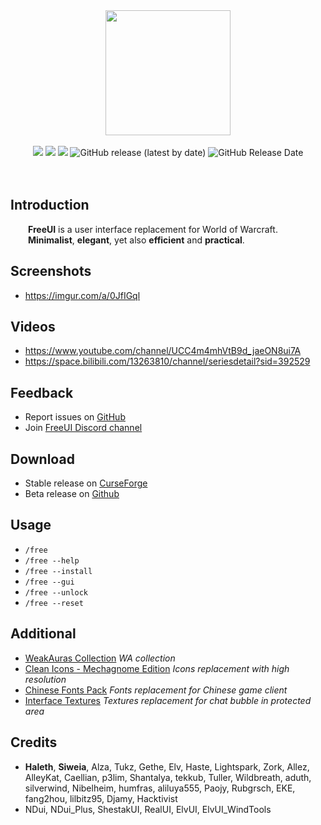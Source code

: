 <div align="center">
<img src="https://i.imgur.com/0ChSHTV.png" width="200" height="200" />
<br />
<br />
<img src="https://img.shields.io/badge/WOW-Shadowlands-orange" />
<img src="https://img.shields.io/discord/242811601260904450?color=7289DA&label=Discord" />
<img src="https://img.shields.io/github/workflow/status/Solor/FreeUI/Release" />
<img alt="GitHub release (latest by date)" src="https://img.shields.io/github/v/release/Solor/FreeUI">
<img alt="GitHub Release Date" src="https://img.shields.io/github/release-date/Solor/FreeUI">
</div>
<br />
<br />

## Introduction
&emsp;&emsp;**FreeUI** is a user interface replacement for World of Warcraft.  
&emsp;&emsp;**Minimalist**, **elegant**, yet also **efficient** and **practical**.

## Screenshots
*  https://imgur.com/a/0JfIGql

## Videos
*  https://www.youtube.com/channel/UCC4m4mhVtB9d_jaeON8ui7A
*  https://space.bilibili.com/13263810/channel/seriesdetail?sid=392529

## Feedback
*  Report issues on [GitHub](https://github.com/Solor/FreeUI/issues)
*  Join [FreeUI Discord channel](https://discord.gg/86wbfZXxn7)

## Download
*  Stable release on [CurseForge](https://www.curseforge.com/wow/addons/freeui)
*  Beta release on [Github](https://github.com/Solor/FreeUI/releases)

## Usage
*  `/free`
*  `/free --help`
*  `/free --install`
*  `/free --gui`
*  `/free --unlock`
*  `/free --reset`

## Additional
*  [WeakAuras Collection](https://wago.io/WloMMMBpx) *WA collection*
*  [Clean Icons - Mechagnome Edition](https://github.com/AcidWeb/Clean-Icons-Mechagnome-Edition) *Icons replacement with high resolution*
*  [Chinese Fonts Pack](https://1drv.ms/u/s!AocaDk73Gt7sgrk6bdKqfZGZQMQA2Q?e=SdbUe5) *Fonts replacement for Chinese game client*
*  [Interface Textures](https://1drv.ms/u/s!AocaDk73Gt7sgrlAYVUKxYvs3pCGFg?e=ijoI9E) *Textures replacement for chat bubble in protected area*

## Credits
*  **Haleth**, **Siweia**, Alza, Tukz, Gethe, Elv, Haste, Lightspark, Zork, Allez, AlleyKat, Caellian, p3lim, Shantalya, tekkub, Tuller, Wildbreath, aduth, silverwind, Nibelheim, humfras, aliluya555, Paojy, Rubgrsch, EKE, fang2hou, lilbitz95, Djamy, Hacktivist
*  NDui, NDui_Plus, ShestakUI, RealUI, ElvUI, ElvUI_WindTools

